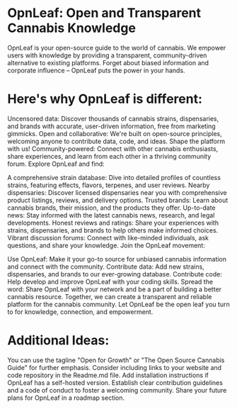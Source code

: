 # OpnLeaf: Open and Transparent Cannabis Knowledge

OpnLeaf is your open-source guide to the world of cannabis. We empower users with knowledge by providing a transparent, community-driven alternative to existing platforms. Forget about biased information and corporate influence – OpnLeaf puts the power in your hands.

# Here's why OpnLeaf is different:

Uncensored data: Discover thousands of cannabis strains, dispensaries, and brands with accurate, user-driven information, free from marketing gimmicks.
Open and collaborative: We're built on open-source principles, welcoming anyone to contribute data, code, and ideas. Shape the platform with us!
Community-powered: Connect with other cannabis enthusiasts, share experiences, and learn from each other in a thriving community forum.
Explore OpnLeaf and find:

A comprehensive strain database: Dive into detailed profiles of countless strains, featuring effects, flavors, terpenes, and user reviews.
Nearby dispensaries: Discover licensed dispensaries near you with comprehensive product listings, reviews, and delivery options.
Trusted brands: Learn about cannabis brands, their mission, and the products they offer.
Up-to-date news: Stay informed with the latest cannabis news, research, and legal developments.
Honest reviews and ratings: Share your experiences with strains, dispensaries, and brands to help others make informed choices.
Vibrant discussion forums: Connect with like-minded individuals, ask questions, and share your knowledge.
Join the OpnLeaf movement:

Use OpnLeaf: Make it your go-to source for unbiased cannabis information and connect with the community.
Contribute data: Add new strains, dispensaries, and brands to our ever-growing database.
Contribute code: Help develop and improve OpnLeaf with your coding skills.
Spread the word: Share OpnLeaf with your network and be a part of building a better cannabis resource.
Together, we can create a transparent and reliable platform for the cannabis community. Let OpnLeaf be the open leaf you turn to for knowledge, connection, and empowerment.

# Additional Ideas:

You can use the tagline "Open for Growth" or "The Open Source Cannabis Guide" for further emphasis.
Consider including links to your website and code repository in the Readme.md file.
Add installation instructions if OpnLeaf has a self-hosted version.
Establish clear contribution guidelines and a code of conduct to foster a welcoming community.
Share your future plans for OpnLeaf in a roadmap section.